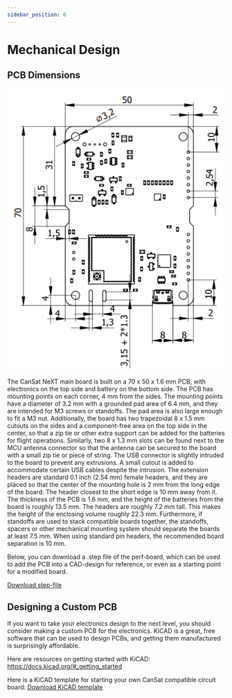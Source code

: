 ```yaml
---
sidebar_position: 6
---
```


# Mechanical Design

## PCB Dimensions

![CanSat NeXT board dimensions](./img/PCB_dimensions.png)

The CanSat NeXT main board is built on a 70 x 50 x 1.6 mm PCB, with electronics on the top side and battery on the bottom side. The PCB has mounting points on each corner, 4 mm from the sides. The mounting points have a diameter of 3.2 mm with a grounded pad area of 6.4 mm, and they are intended for M3 screws or standoffs. The pad area is also large enough to fit a M3 nut. Additionally, the board has two trapezoidal 8 x 1.5 mm cutouts on the sides and a component-free area on the top side in the center, so that a zip tie or other extra support can be added for the batteries for flight operations. Similarly, two 8 x 1.3 mm slots can be found next to the MCU antenna connector so that the antenna can be secured to the board with a small zip tie or piece of string. The USB connector is slightly intruded to the board to prevent any extrusions. A small cutout is added to accommodate certain USB cables despite the intrusion. The extension headers are standard 0.1 inch (2.54 mm) female headers, and they are placed so that the center of the mounting hole is 2 mm from the long edge of the board. The header closest to the short edge is 10 mm away from it. The thickness of the PCB is 1.6 mm, and the height of the batteries from the board is roughly 13.5 mm. The headers are roughly 7.2 mm tall. This makes the height of the enclosing volume roughly 22.3 mm. Furthermore, if standoffs are used to stack compatible boards together, the standoffs, spacers or other mechanical mounting system should separate the boards at least 7.5 mm. When using standard pin headers, the recommended board separation is 10 mm.

Below, you can download a .step file of the perf-board, which can be used to add the PCB into a CAD-design for reference, or even as a starting point for a modified board.

[Download step-file](./../../assets/3d-files/cansat.step)


## Designing a Custom PCB

If you want to take your electronics design to the next level, you should consider making a custom PCB for the electronics. KiCAD is a great, free software that can be used to design PCBs, and getting them manufactured is surprisingly affordable.

Here are resources on getting started with KiCAD: https://docs.kicad.org/#_getting_started

Here is a KiCAD template for starting your own CanSat compatible circuit board: [Download KiCAD template](./../../assets/kicad/Breakout-template.zip)
